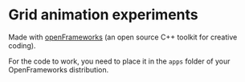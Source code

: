 # Grid animation experiments
Made with [openFrameworks](https://openframeworks.cc/) (an open source C++ toolkit for creative coding).

For the code to work, you need to place it in the `apps` folder of your OpenFrameworks distribution.
